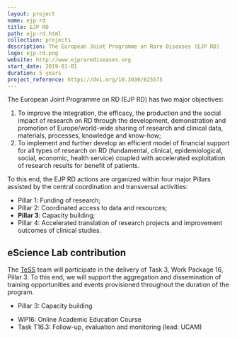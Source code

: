 ```yaml
---
layout: project
name: ejp-rd
title: EJP RD
path: ejp-rd.html
collection: projects
description: The European Joint Programme on Rare Diseases (EJP RD)
logo: ejp-rd.png
website: http://www.ejprarediseases.org
start_date: 2019-01-01
duration: 5 years
project_reference: https://doi.org/10.3030/825575
---
```


The European Joint Programme on RD (EJP RD) has two major objectives:

1. To improve the integration, the efficacy, the production and the social impact of research on RD through the development, demonstration and promotion of Europe/world-wide sharing of research and clinical data, materials, processes, knowledge and know-how;
2. To implement and further develop an efficient model of financial support for all types of research on RD (fundamental, clinical, epidemiological, social, economic, health service) coupled with accelerated exploitation of research results for benefit of patients.

To this end, the EJP RD actions are organized within four major Pillars assisted by the central coordination and transversal activities:

- Pillar 1: Funding of research;
- Pillar 2: Coordinated access to data and resources;
- **Pillar 3**: Capacity building;
- Pillar 4: Accelerated translation of research projects and improvement outcomes of clinical studies.



## eScience Lab contribution

The [TeSS](/products/tess/) team will participate in the delivery of Task 3, Work Package 16, Pillar 3. To this end, we will support the aggregation and dissemination of training opportunities and events provisioned throughout the duration of the program. 

* Pillar 3: Capacity building
 - WP16: Online Academic Education Course
  - Task T16.3: Follow-up, evaluation and monitoring (lead: UCAM)

